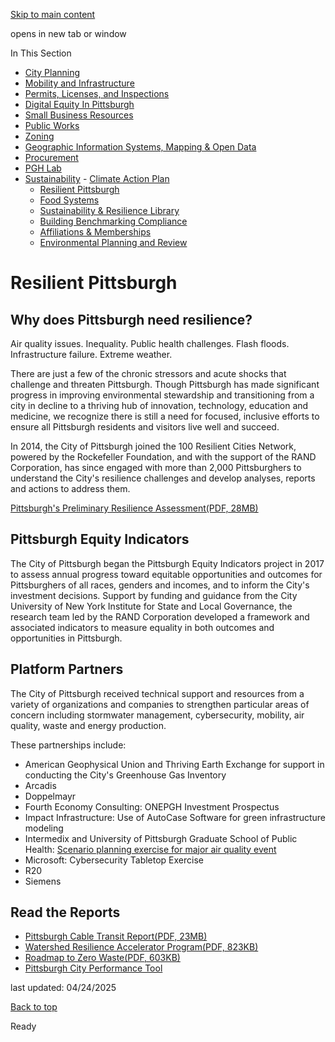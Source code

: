 [Skip to main content](https://www.pittsburghpa.gov/Business-Development/Sustainability/Resilient-Pittsburgh#main-content)

opens in new tab or window

In This Section

- [City Planning](https://www.pittsburghpa.gov/Business-Development/City-Planning)
- [Mobility and Infrastructure](https://www.pittsburghpa.gov/Business-Development/Mobility-and-Infrastructure)
- [Permits, Licenses, and Inspections](https://www.pittsburghpa.gov/Business-Development/Permits-Licenses-and-Inspections)
- [Digital Equity In Pittsburgh](https://www.pittsburghpa.gov/Business-Development/Digital-Equity-In-Pittsburgh)
- [Small Business Resources](https://www.pittsburghpa.gov/Business-Development/Small-Business-Resources)
- [Public Works](https://www.pittsburghpa.gov/Business-Development/Public-Works)
- [Zoning](https://www.pittsburghpa.gov/Business-Development/Zoning)
- [Geographic Information Systems, Mapping & Open Data](https://www.pittsburghpa.gov/Business-Development/Geographic-Information-Systems-Mapping-Open-Data)
- [Procurement](https://www.pittsburghpa.gov/Business-Development/Procurement)
- [PGH Lab](https://www.pittsburghpa.gov/Business-Development/PGH-Lab)
- [Sustainability](https://www.pittsburghpa.gov/Business-Development/Sustainability)  - [Climate Action Plan](https://www.pittsburghpa.gov/Business-Development/Sustainability/Climate-Action-Plan)
  - [Resilient Pittsburgh](https://www.pittsburghpa.gov/Business-Development/Sustainability/Resilient-Pittsburgh)
  - [Food Systems](https://www.pittsburghpa.gov/Business-Development/Sustainability/Food-Systems)
  - [Sustainability & Resilience Library](https://www.pittsburghpa.gov/Business-Development/Sustainability/Sustainability-Resilience-Library)
  - [Building Benchmarking Compliance](https://www.pittsburghpa.gov/Business-Development/Sustainability/Building-Benchmarking-Compliance)
  - [Affiliations & Memberships](https://www.pittsburghpa.gov/Business-Development/Sustainability/Affiliations-Memberships)
  - [Environmental Planning and Review](https://www.pittsburghpa.gov/Business-Development/Sustainability/Environmental-Planning-and-Review)

# Resilient Pittsburgh

## Why does Pittsburgh need resilience?

Air quality issues. Inequality. Public health challenges. Flash floods. Infrastructure failure. Extreme weather.

There are just a few of the chronic stressors and acute shocks that challenge and threaten Pittsburgh. Though Pittsburgh has made significant progress in improving environmental stewardship and transitioning from a city in decline to a thriving hub of innovation, technology, education and medicine, we recognize there is still a need for focused, inclusive efforts to ensure all Pittsburgh residents and visitors live well and succeed.

In 2014, the City of Pittsburgh joined the 100 Resilient Cities Network, powered by the Rockefeller Foundation, and with the support of the RAND Corporation, has since engaged with more than 2,000 Pittsburghers to understand the City's resilience challenges and develop analyses, reports and actions to address them.

[Pittsburgh's Preliminary Resilience Assessment(PDF, 28MB)](https://www.pittsburghpa.gov/files/assets/city/v/1/dcp/documents/542_pra_2016.pdf)

## Pittsburgh Equity Indicators

The City of Pittsburgh began the Pittsburgh Equity Indicators project in 2017 to assess annual progress toward equitable opportunities and outcomes for Pittsburghers of all races, genders and incomes, and to inform the City's investment decisions. Support by funding and guidance from the City University of New York Institute for State and Local Governance, the research team led by the RAND Corporation developed a framework and associated indicators to measure equality in both outcomes and opportunities in Pittsburgh.

## Platform Partners

The City of Pittsburgh received technical support and resources from a variety of organizations and companies to strengthen particular areas of concern including stormwater management, cybersecurity, mobility, air quality, waste and energy production.

These partnerships include:

- American Geophysical Union and Thriving Earth Exchange for support in conducting the City's Greenhouse Gas Inventory
- Arcadis
- Doppelmayr
- Fourth Economy Consulting: ONEPGH Investment Prospectus
- Impact Infrastructure: Use of AutoCase Software for green infrastructure modeling
- Intermedix and University of Pittsburgh Graduate School of Public Health: [Scenario planning exercise for major air quality event](https://www.wesa.fm/post/20-people-died-when-thick-smog-covered-pittsburgh-area-town-what-if-it-happens-again#stream/0)
- Microsoft: Cybersecurity Tabletop Exercise
- R20
- Siemens

## Read the Reports

- [Pittsburgh Cable Transit Report(PDF, 23MB)](https://www.pittsburghpa.gov/files/assets/city/v/1/dcp/documents/8370_pittsburgh_gondola_report_2018.pdf)
- [Watershed Resilience Accelerator Program(PDF, 823KB)](https://www.pittsburghpa.gov/files/assets/city/v/1/dcp/documents/8376_wrap_workshop_debrief_document.pdf)
- [Roadmap to Zero Waste(PDF, 603KB)](https://www.pittsburghpa.gov/files/assets/city/v/1/dcp/documents/8375_pittsburgh_road_map_to_zero_waste_-_final_1.pdf)
- [Pittsburgh City Performance Tool](https://assets.new.siemens.com/siemens/assets/public.1561154658.a31d7c2c-8c2c-4836-998a-097fe3e10bf0.2019-cypt-report-pittsburgh-lowres.pdf)

last updated: 04/24/2025

[Back to top](https://www.pittsburghpa.gov/Business-Development/Sustainability/Resilient-Pittsburgh#body-top)

Ready
